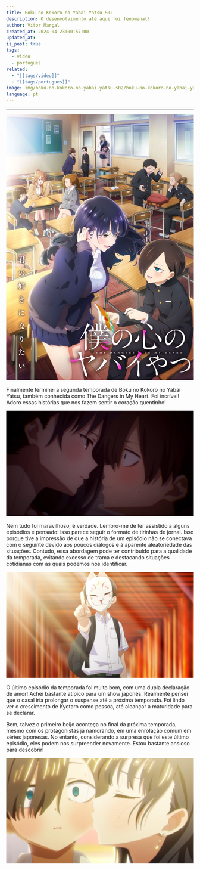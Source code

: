 ```yaml
---
title: Boku no Kokoro no Yabai Yatsu S02
description: O desenvolvimento até aqui foi fenomenal!
author: Vítor Marçal
created_at: 2024-04-23T00:57:00
updated_at: 
is_post: true
tags:
  - video
  - portugues
related:
  - "[[tags/video]]"
  - "[[tags/portugues]]"
image: img/boku-no-kokoro-no-yabai-yatsu-s02/boku-no-kokoro-no-yabai-yatsu-s02.jpg
language: pt
---
```

----

![boku-no-kokoro-no-yabai-yatsu-s02](img/boku-no-kokoro-no-yabai-yatsu/boku-no-kokoro-no-yabai-yatsu-s02.jpg)

Finalmente terminei a segunda temporada de Boku no Kokoro no Yabai Yatsu, também conhecida como The Dangers in My Heart. Foi incrível! Adoro essas histórias que nos fazem sentir o coração quentinho! 

![boku-no-kokoro-no-yabai-yatsu-s02](img/boku-no-kokoro-no-yabai-yatsu/boku-no-kokoro-no-yabai-yatsu-s02-2.jpg)

Nem tudo foi maravilhoso, é verdade. Lembro-me de ter assistido a alguns episódios e pensado: isso parece seguir o formato de tirinhas de jornal. Isso porque tive a impressão de que a história de um episódio não se conectava com o seguinte devido aos poucos diálogos e à aparente aleatoriedade das situações. Contudo, essa abordagem pode ter contribuído para a qualidade da temporada, evitando excesso de trama e destacando situações cotidianas com as quais podemos nos identificar.

![boku-no-kokoro-no-yabai-yatsu-s02](img/boku-no-kokoro-no-yabai-yatsu/boku-no-kokoro-no-yabai-yatsu-s02-3.jpg)

O último episódio da temporada foi muito bom, com uma dupla declaração de amor! Achei bastante atípico para um show japonês. Realmente pensei que o casal iria prolongar o suspense até a próxima temporada. Foi lindo ver o crescimento de Kyotaro como pessoa, até alcançar a maturidade para se declarar. 

Bem, talvez o primeiro beijo aconteça no final da próxima temporada, mesmo com os protagonistas já namorando, em uma enrolação comum em séries japonesas. No entanto, considerando a surpresa que foi este último episódio, eles podem nos surpreender novamente. Estou bastante ansioso para descobrir!

![boku-no-kokoro-no-yabai-yatsu-s02](img/boku-no-kokoro-no-yabai-yatsu/boku-no-kokoro-no-yabai-yatsu-s02-4.jpg)